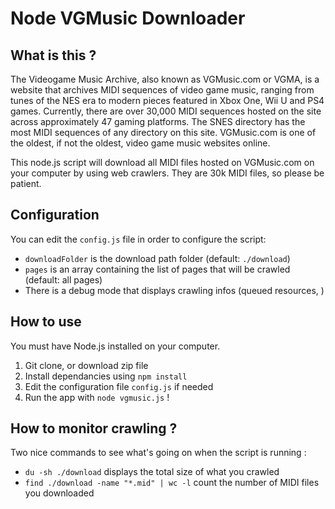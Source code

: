 # Node VGMusic Downloader

What is this ?
--------------

The Videogame Music Archive, also known as VGMusic.com or VGMA, is a website that archives MIDI sequences of video game music, ranging from tunes of the NES era to modern pieces featured in Xbox One, Wii U and PS4 games. Currently, there are over 30,000 MIDI sequences hosted on the site across approximately 47 gaming platforms. The SNES directory has the most MIDI sequences of any directory on this site. VGMusic.com is one of the oldest, if not the oldest, video game music websites online.

This node.js script will download all MIDI files hosted on VGMusic.com on your computer by using web crawlers.
They are 30k MIDI files, so please be patient.

Configuration
-------------

You can edit the `config.js` file in order to configure the script:

* `downloadFolder` is the download path folder (default: `./download`)
* `pages` is an array containing the list of pages that will be crawled (default: all pages)
* There is a debug mode that displays crawling infos (queued resources, )

How to use
----------

You must have Node.js installed on your computer.

1. Git clone, or download zip file
2. Install dependancies using `npm install`
3. Edit the configuration file `config.js` if needed
3. Run the app with `node vgmusic.js` !

How to monitor crawling ?
-------------------------

Two nice commands to see what's going on when the script is running : 

* `du -sh ./download` displays the total size of what you crawled
* `find ./download -name "*.mid" | wc -l` count the number of MIDI files you downloaded
